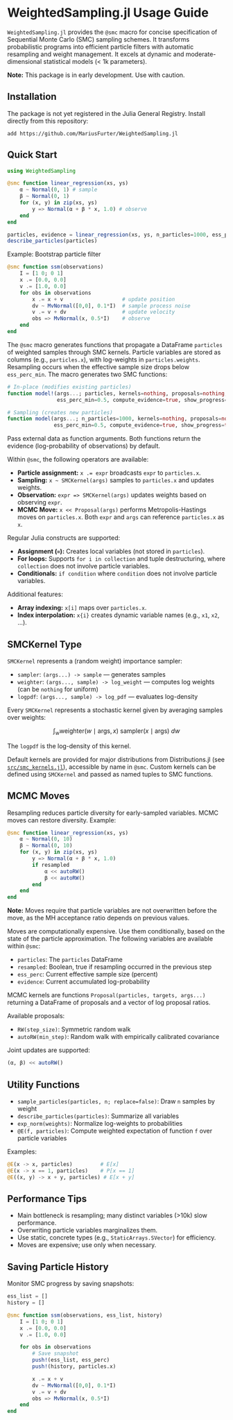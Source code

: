 # WeightedSampling.jl Usage Guide

`WeightedSampling.jl` provides the `@smc` macro for concise specification of Sequential Monte Carlo (SMC) sampling schemes. It transforms probabilistic programs into efficient particle filters with automatic resampling and weight management. It excels at dynamic and moderate-dimensional statistical models (< 1k parameters).

**Note:** This package is in early development. Use with caution.

## Installation

The package is not yet registered in the Julia General Registry. Install directly from this repository:

```terminal
add https://github.com/MariusFurter/WeightedSampling.jl
```

## Quick Start

```julia
using WeightedSampling

@smc function linear_regression(xs, ys)
    α ~ Normal(0, 1) # sample
    β ~ Normal(0, 1)
    for (x, y) in zip(xs, ys)
        y => Normal(α + β * x, 1.0) # observe
    end
end

particles, evidence = linear_regression(xs, ys, n_particles=1000, ess_perc_min=0.5)
describe_particles(particles)
```

Example: Bootstrap particle filter

```julia
@smc function ssm(observations)
    I = [1 0; 0 1]
    x .= [0.0, 0.0]
    v .= [1.0, 0.0]
    for obs in observations
        x .= x + v                   # update position
        dv ~ MvNormal([0,0], 0.1*I)  # sample process noise
        v .= v + dv                  # update velocity
        obs => MvNormal(x, 0.5*I)    # observe
    end
end
```

The `@smc` macro generates functions that propagate a DataFrame `particles` of weighted samples through SMC kernels. Particle variables are stored as columns (e.g., `particles.x`), with log-weights in `particles.weights`. Resampling occurs when the effective sample size drops below `ess_perc_min`. The macro generates two SMC functions:

```julia
# In-place (modifies existing particles)
function model!(args...; particles, kernels=nothing, proposals=nothing, 
                ess_perc_min=0.5, compute_evidence=true, show_progress=true)

# Sampling (creates new particles)
function model(args...; n_particles=1000, kernels=nothing, proposals=nothing,
               ess_perc_min=0.5, compute_evidence=true, show_progress=true)
```
Pass external data as function arguments. Both functions return the evidence (log-probability of observations) by default.

Within `@smc`, the following operators are available:

- **Particle assignment:** `x .= expr` broadcasts `expr` to `particles.x`.
- **Sampling:** `x ~ SMCKernel(args)` samples to `particles.x` and updates weights.
- **Observation:** `expr => SMCKernel(args)` updates weights based on observing `expr`.
- **MCMC Move:** `x << Proposal(args)` performs Metropolis-Hastings moves on `particles.x`.
Both `expr` and `args` can reference `particles.x` as `x`.

Regular Julia constructs are supported:

- **Assignment (`=`):** Creates local variables (not stored in `particles`).
- **For loops:** Supports `for i in collection` and tuple destructuring, where `collection` does not involve particle variables.
- **Conditionals:** `if condition` where `condition` does not involve particle variables.

Additional features:

- **Array indexing:** `x[i]` maps over `particles.x`.
- **Index interpolation:** `x{i}` creates dynamic variable names (e.g., `x1`, `x2`, ...).

## SMCKernel Type

`SMCKernel` represents a (random weight) importance sampler:

- `sampler`: `(args...) -> sample` — generates samples
- `weighter`: `(args..., sample) -> log_weight` — computes log weights (can be `nothing` for uniform)
- `logpdf`: `(args..., sample) -> log_pdf` — evaluates log-density

Every `SMCKernel` represents a stochastic kernel given by averaging samples over weights:

$$
\int_{w} \text{weighter}(w \mid \text{args}, x) \: \text{sampler}(x \mid \text{args}) \: dw
$$

The `logpdf` is the log-density of this kernel.

Default kernels are provided for major distributions from Distributions.jl (see [`src/smc_kernels.jl`](../src/smc_kernels.jl)), accessible by name in `@smc`. Custom kernels can be defined using `SMCKernel` and passed as named tuples to SMC functions.

## MCMC Moves

Resampling reduces particle diversity for early-sampled variables. MCMC moves can restore diversity. Example:

```julia
@smc function linear_regression(xs, ys)
    α ~ Normal(0, 10)
    β ~ Normal(0, 10)
    for (x, y) in zip(xs, ys)
        y => Normal(α + β * x, 1.0)
        if resampled
            α << autoRW()
            β << autoRW()
        end
    end
end
```

**Note:** Moves require that particle variables are not overwritten before the move, as the MH acceptance ratio depends on previous values.

Moves are computationally expensive. Use them conditionally, based on the state of the particle approximation. The following variables are available within `@smc`:

- `particles`: The `particles` DataFrame
- `resampled`: Boolean, true if resampling occurred in the previous step
- `ess_perc`: Current effective sample size (percent)
- `evidence`: Current accumulated log-probability

MCMC kernels are functions `Proposal(particles, targets, args...)` returning a DataFrame of proposals and a vector of log proposal ratios.

Available proposals:

- `RW(step_size)`: Symmetric random walk
- `autoRW(min_step)`: Random walk with empirically calibrated covariance

Joint updates are supported:

```julia
(α, β) << autoRW()
```

## Utility Functions

- `sample_particles(particles, n; replace=false)`: Draw `n` samples by weight
- `describe_particles(particles)`: Summarize all variables
- `exp_norm(weights)`: Normalize log-weights to probabilities
- `@E(f, particles)`: Compute weighted expectation of function `f` over particle variables

Examples:

```julia
@E(x -> x, particles)         # E[x]
@E(x -> x == 1, particles)    # P[x == 1]
@E((x, y) -> x + y, particles) # E[x + y]
```

## Performance Tips

- Main bottleneck is resampling; many distinct variables (>10k) slow performance.
- Overwriting particle variables marginalizes them.
- Use static, concrete types (e.g., `StaticArrays.SVector`) for efficiency.
- Moves are expensive; use only when necessary.

## Saving Particle History
Monitor SMC progress by saving snapshots:

```julia
ess_list = []
history = []

@smc function ssm(observations, ess_list, history)
    I = [1 0; 0 1]
    x .= [0.0, 0.0]
    v .= [1.0, 0.0]

    for obs in observations
        # Save snapshot
        push!(ess_list, ess_perc)
        push!(history, particles.x)

        x .= x + v
        dv ~ MvNormal([0,0], 0.1*I)
        v .= v + dv
        obs => MvNormal(x, 0.5*I)
    end
end
```
